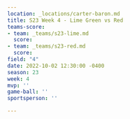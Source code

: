 ```yaml
---
location: _locations/carter-baron.md
title: S23 Week 4 - Lime Green vs Red
teams-score:
- team: _teams/s23-lime.md
  score: 
- team: _teams/s23-red.md
  score: 
field: "4"
date: 2022-10-02 12:30:00 -0400
season: 23
week: 4
mvp: ''
game-ball: ''
sportsperson: ''

---
```

